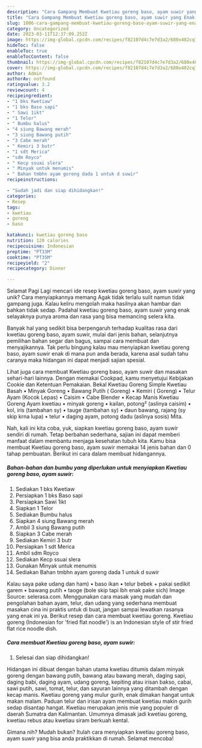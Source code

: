 ```yaml
---
description: "Cara Gampang Membuat Kwetiau goreng baso, ayam suwir yang Enak, Mantap"
title: "Cara Gampang Membuat Kwetiau goreng baso, ayam suwir yang Enak, Mantap"
slug: 1006-cara-gampang-membuat-kwetiau-goreng-baso-ayam-suwir-yang-enak-mantap
category: Uncategorized
date: 2023-03-11T12:37:09.252Z
image: https://img-global.cpcdn.com/recipes/f82107d4c7e7d3a2/680x482cq70/kwetiau-goreng-baso-ayam-suwir-foto-resep-utama.jpg
hideToc: false
enableToc: true
enableTocContent: false
thumbnail: https://img-global.cpcdn.com/recipes/f82107d4c7e7d3a2/680x482cq70/kwetiau-goreng-baso-ayam-suwir-foto-resep-utama.jpg
cover: https://img-global.cpcdn.com/recipes/f82107d4c7e7d3a2/680x482cq70/kwetiau-goreng-baso-ayam-suwir-foto-resep-utama.jpg
author: Admin
authorAv: notfound
ratingvalue: 3.2
reviewcount: 4
recipeingredient:
- "1 bks Kwetiaw"
- "1 bks Baso sapi"
- " Sawi 1ikt"
- "1 Telor"
- " Bumbu halus"
- "4 siung Bawang merah"
- "3 siung Bawang putih"
- "3 Cabe merah"
- " Kemiri 3 butr"
- "1 sdt Merica"
- "sdm Royco"
- " Kecp ssuai slera"
- " Minyak untuk menumis"
- " Bahan tmbhn ayam goreng dada 1 untuk d suwir"
recipeinstructions:

- "Sudah jadi dan siap dihidangkan!"
categories:
- Resep
tags:
- kwetiau
- goreng
- baso

katakunci: kwetiau goreng baso 
nutrition: 120 calories
recipecuisine: Indonesian
preptime: "PT33M"
cooktime: "PT35M"
recipeyield: "2"
recipecategory: Dinner

---
```



Selamat Pagi Lagi mencari ide resep kwetiau goreng baso, ayam suwir yang unik? Cara menyiapkannya memang Agak tidak terlalu sulit namun tidak gampang juga. Kalau keliru mengolah maka hasilnya akan hambar dan bahkan tidak sedap. Padahal kwetiau goreng baso, ayam suwir yang enak selayaknya punya aroma dan rasa yang bisa memancing selera kita.


Banyak hal yang sedikit bisa berpengaruh terhadap kualitas rasa dari kwetiau goreng baso, ayam suwir, mulai dari jenis bahan, selanjutnya pemilihan bahan segar dan bagus, sampai cara membuat dan menyajikannya. Tak perlu bingung kalau mau menyiapkan kwetiau goreng baso, ayam suwir enak di mana pun anda berada, karena asal sudah tahu caranya maka hidangan ini dapat menjadi sajian spesial.

Lihat juga cara membuat Kwetiau goreng baso, ayam suwir dan masakan sehari-hari lainnya. Dengan memakai Cookpad, kamu menyetujui Kebijakan Cookie dan Ketentuan Pemakaian. Bekal Kwetiau Goreng Simple Kwetiau Basah • Minyak Goreng • Bawang Putih ( Goreng) • Kemiri ( Goreng) • Telur Ayam (Kocok Lepas) • Caisim • Cabe Blender • Kecap Manis Kwetiau Goreng Ayam kwetiau • minyak goreng • kailan, potong² (aslinya caisim) • kol, iris (tambahan sy) • tauge (tambahan sy) • daun bawang, rajang (sy skip krna lupa) • telur • daging ayam, potong dadu (aslinya sosis) Mita.


Nah, kali ini kita coba, yuk, siapkan kwetiau goreng baso, ayam suwir sendiri di rumah. Tetap berbahan sederhana, sajian ini dapat memberi manfaat dalam membantu menjaga kesehatan tubuh kita. Kamu bisa membuat Kwetiau goreng baso, ayam suwir memakai 14 jenis bahan dan 0 tahap pembuatan. Berikut ini cara dalam membuat hidangannya.

<!--inarticleads1-->

##### Bahan-bahan dan bumbu yang diperlukan untuk menyiapkan Kwetiau goreng baso, ayam suwir:

1. Sediakan 1 bks Kwetiaw
1. Persiapkan 1 bks Baso sapi
1. Persiapkan  Sawi 1ikt
1. Siapkan 1 Telor
1. Sediakan  Bumbu halus
1. Siapkan 4 siung Bawang merah
1. Ambil 3 siung Bawang putih
1. Siapkan 3 Cabe merah
1. Sediakan  Kemiri 3 butr
1. Persiapkan 1 sdt Merica
1. Ambil sdm Royco
1. Sediakan  Kecp ssuai slera
1. Gunakan  Minyak untuk menumis
1. Sediakan  Bahan tmbhn ayam goreng dada 1 untuk d suwir


Kalau saya pake udang dan ham) • baso ikan • telur bebek + pakai sedikit garem • bawang putih • taoge (bole skip tapi lbh enak pake sich) Image Source: selerasa.com. Menggunakan cara masak yang mudah dan pengolahan bahan ayam, telur, dan udang yang sederhana membuat masakan cina ini praktis untuk di buat, jangan sampai lewatkan rasanya yang enak ini ya. Berikut resep dan cara membuat kwetiau goreng. Kwetiau goreng (Indonesian for &#39;fried flat noodle&#39;) is an Indonesian style of stir fried flat rice noodle dish. 

<!--inarticleads2-->

##### Cara membuat Kwetiau goreng baso, ayam suwir:


1. Selesai dan siap dihidangkan!

Hidangan ini dibuat dengan bahan utama kwetiau ditumis dalam minyak goreng dengan bawang putih, bawang atau bawang merah, daging sapi, daging babi, daging ayam, udang goreng, kepiting atau irisan bakso, cabai, sawi putih, sawi, tomat, telur, dan sayuran lainnya yang ditambah dengan kecap manis. Kwetiau goreng yang mulur gurih, enak dimakan hangat untuk makan malam. Paduan telur dan irisan ayam membuat kwetiau makin gurih sedap disantap hangat. Kwetiau merupakan jenis mie yang populer di daerah Sumatra dan Kalimantan. Umumnya dimasak jadi kwetiau goreng, kwetiau rebus atau kwetiau siram berkuah kental. 

Gimana nih? Mudah bukan? Itulah cara menyiapkan kwetiau goreng baso, ayam suwir yang bisa anda praktikkan di rumah. Selamat mencoba!
